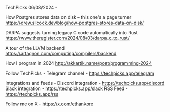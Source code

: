 TechPicks 06/08/2024 -

How Postgres stores data on disk – this one's a page turner
https://drew.silcock.dev/blog/how-postgres-stores-data-on-disk/

DARPA suggests turning legacy C code automatically into Rust
https://www.theregister.com/2024/08/03/darpa_c_to_rust/

A tour of the LLVM backend
https://artagnon.com/computing/compilers/backend

How I program in 2024
http://akkartik.name/post/programming-2024

Follow TechPicks -
Telegram channel - https://techpicks.app/telegram

Integrations and feeds -
Discord integration - https://techpicks.app/discord
Slack integration - https://techpicks.app/slack
RSS Feed - https://techpicks.app/rss

Follow me on X - https://x.com/ethankore
